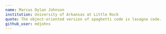 ```yaml
---
name: Marcus Dylan Johnson
institution: University of Arkansas at Little Rock
quote: The object-oriented version of spaghetti code is lasagna code.
github_user: mdjohns
---
```

